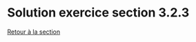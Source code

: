 
# Solution exercice section 3.2.3
<a href="/introduction-docker/1base/index.html#section323">Retour à la section</a>


